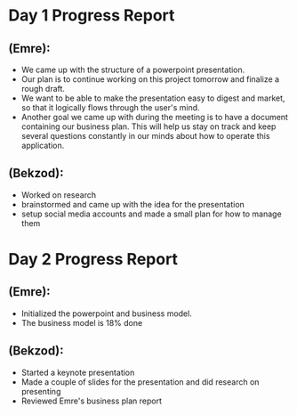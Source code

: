 # Day 1 Progress Report 
## (Emre):
- We came up with the structure of a powerpoint presentation.
- Our plan is to continue working on this project tomorrow and finalize a rough draft.
- We want to be able to make the presentation easy to digest and market, so that it logically flows through the user's mind.
- Another goal we came up with during the meeting is to have a document containing our business plan. This will help us stay on track and keep several
  questions constantly in our minds about how to operate this application.
  
## (Bekzod):
- Worked on research
- brainstormed and came up with the idea for the presentation
- setup social media accounts and made a small plan for how to manage them

# Day 2 Progress Report 
## (Emre):
- Initialized the powerpoint and business model.
- The business model is 18% done

## (Bekzod):
- Started a keynote presentation
- Made a couple of slides for the presentation and did research on presenting
- Reviewed Emre's business plan report
